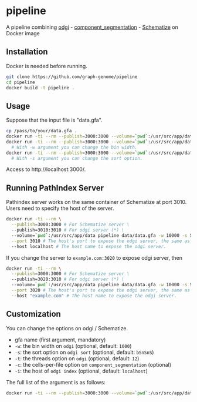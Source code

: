 # pipeline

A pipeline combining [odgi](https://github.com/vgteam/odgi) - [component_segmentation](https://github.com/graph-genome/component_segmentation) - [Schematize](https://github.com/graph-genome/Schematize) on Docker image

## Installation

Docker is needed before running.

```bash
git clone https://github.com/graph-genome/pipeline
cd pipeline
docker build -t pipeline .
```

## Usage

Suppose that the input file is "data.gfa".

```bash
cp /pass/to/your/data.gfa .
docker run -ti --rm --publish=3000:3000 --volume=`pwd`:/usr/src/app/data pipeline data/data.gfa
docker run -ti --rm --publish=3000:3000 --volume=`pwd`:/usr/src/app/data pipeline data/data.gfa -w 10000 
  # With -w argument you can change the bin width.
docker run -ti --rm --publish=3000:3000 --volume=`pwd`:/usr/src/app/data pipeline data/data.gfa -w 10000 -s Sn
  # With -s argument you can change the sort option.
```

Access to http://localhost:3000/.

## Running PathIndex Server

Pathindex server works on the same container of Schematize at port 3010. Users need to specify the host of the server.

```bash
docker run -ti --rm \
  --publish=3000:3000 # For Schematize server \
  --publish=3010:3010 # For odgi server (*) \
  --volume=`pwd`:/usr/src/app/data pipeline data/data.gfa -w 10000 -s Sn \
  --port 3010 # The host's port to expose the odgi server, the same as the host port of (*). \
  --host localhost # The host name to expose the odgi server.
```

If you change the server to `example.com:3020` to expose odgi server, then

```bash
docker run -ti --rm \
  --publish=3000:3000 # For Schematize server \
  --publish=3020:3010 # For odgi server (*) \
  --volume=`pwd`:/usr/src/app/data pipeline data/data.gfa -w 10000 -s Sn \
  --port 3020 # The host's port to expose the odgi server, the same as the host port of (*). \
  --host "example.com" # The host name to expose the odgi server.
```

## Customization

You can change the options on odgi / Schematize.

* gfa name (first argument, mandatory)
* `-w`: the bin width on `odgi` (optional, default: `1000`)
* `-s`: the sort option on `odgi sort` (optional, default: `bSnSnS`)
* `-t`: the threads option on `odgi` (optional, default: `12`)
* `-c`: the cells-per-file option on `component_segmentation` (optional)
* `-i`: the host of `odgi index` (optional, default: `localhost`)

The full list of the argument is as follows:

```bash
docker run -ti --rm --publish=3000:3000 --volume=`pwd`:/usr/src/app/data pipeline -h
```


